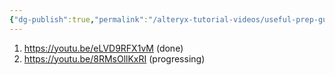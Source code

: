 ```yaml
---
{"dg-publish":true,"permalink":"/alteryx-tutorial-videos/useful-prep-guide-videos/","noteIcon":"","created":"2024-04-25T14:37:10.815+08:00","updated":"2024-04-25T20:42:34.227+08:00"}
---
```



1. https://youtu.be/eLVD9RFX1vM (done)
2. https://youtu.be/8RMsOllKxRI (progressing)
